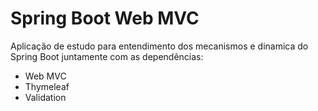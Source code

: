 # Spring Boot Web MVC

Aplicação de estudo para entendimento dos mecanismos e dinamica do Spring Boot juntamente com as dependências:
* Web MVC
* Thymeleaf
* Validation